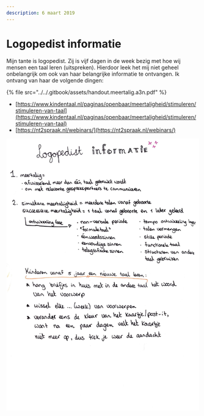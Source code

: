 ```yaml
---
description: 6 maart 2019
---
```


# Logopedist informatie

Mijn tante is logopedist. Zij is vijf dagen in de week bezig met hoe wij mensen een taal leren \(uitspreken\). Hierdoor leek het mij niet geheel onbelangrijk om ook van haar belangrijke informatie te ontvangen. Ik ontvang van haar de volgende dingen:

{% file src="../../.gitbook/assets/handout.meertalig.a3n.pdf" %}

*  [https://www.kindentaal.nl/paginas/openbaar/meertaligheid/stimuleren/stimuleren-van-taal](https://www.kindentaal.nl/paginas/openbaar/meertaligheid/stimuleren/stimuleren-van-taal)
* [https://nt2spraak.nl/webinars/](https://nt2spraak.nl/webinars/) 

![](../../.gitbook/assets/logboek-scan-31-maart-7-1.jpg)

